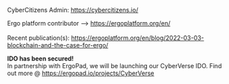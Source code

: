 CyberCitizens Admin:
https://cybercitizens.io/

Ergo platform contributor --> https://ergoplatform.org/en/ <br>
<br>Recent publication(s): 
https://ergoplatform.org/en/blog/2022-03-03-blockchain-and-the-case-for-ergo/<br>

<b>IDO has been secured!</b><br>
In partnership with ErgoPad, we will be launching our CyberVerse IDO. Find out more @ https://ergopad.io/projects/CyberVerse

<!---
gammahazard/gammahazard is a ✨ special ✨ repository because its `README.md` (this file) appears on your GitHub profile.
You can click the Preview link to take a look at your changes.
--->
